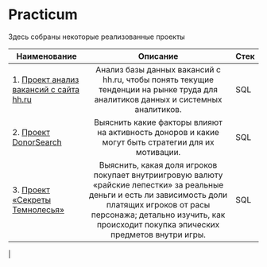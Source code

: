 # Practicum

Здесь собраны некоторые реализованные проекты

| Наименование       | Описание                         | Стек              |
| ------------------ | :------------------------------: | ----------------- |
| 1. [Проект анализ вакансий с сайта hh.ru](https://github.com/AlexeyKoznov/Portfolio/tree/main/Practicum/%D0%90%D0%BD%D0%B0%D0%BB%D0%B8%D0%B7%20%D0%BE%D0%B1%D1%8A%D1%8F%D0%B2%D0%BB%D0%B5%D0%BD%D0%B8%D0%B9%20%D1%81%20%D1%81%D0%B0%D0%B9%D1%82%D0%B0%20HHRU) | Анализ базы данных вакансий с hh.ru, чтобы понять текущие тенденции на рынке труда для аналитиков данных и системных аналитиков.    | SQL |
| 2. [Проект DonorSearch](https://github.com/AlexeyKoznov/Yandex_Practicum/tree/main/%D0%9F%D1%80%D0%BE%D0%B5%D0%BA%D1%82%20DonorSearch) |Выяснить какие факторы влияют на активность доноров и какие могут быть стратегии для их мотивации. | SQL |
| 3. [Проект «Секреты Темнолесья»]() |Выяснить, какая доля игроков покупает внутриигровую валюту «райские лепестки» за реальные деньги и есть ли зависимость доли платящих игроков от расы персонажа; детально изучить, как происходит покупка эпических предметов внутри игры. | SQL |
|
